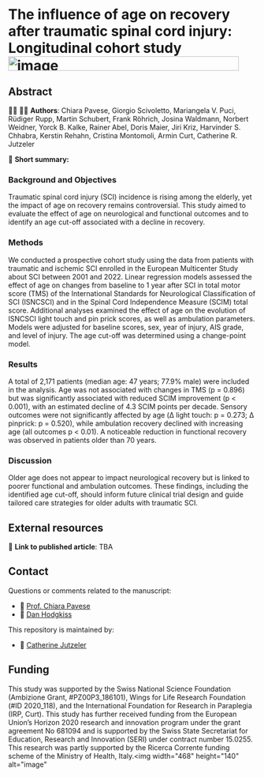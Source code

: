 # The influence of age on recovery after traumatic spinal cord injury:  Longitudinal cohort study<img width="468" height="29" alt="image" src="https://github.com/user-attachments/assets/1f516aed-653f-48ff-b6af-aa5346159aff" />

## Abstract

:man_scientist: 👩‍🔬 **Authors**: Chiara Pavese, Giorgio Scivoletto, Mariangela V. Puci, Rüdiger Rupp, Martin Schubert, Frank Röhrich, Josina Waldmann, Norbert Weidner, Yorck B. Kalke, Rainer Abel, Doris Maier, Jiri Kriz, Harvinder S. Chhabra, Kerstin Rehahn, Cristina Montomoli, Armin Curt, Catherine R. Jutzeler

:memo: **Short summary:** 

### Background and Objectives 
Traumatic spinal cord injury (SCI) incidence is rising among the elderly, yet the impact of age on recovery remains controversial. This study aimed to evaluate the effect of age on neurological and functional outcomes and to identify an age cut-off associated with a decline in recovery.

### Methods 
We conducted a prospective cohort study using the data from patients with traumatic and ischemic SCI enrolled in the European Multicenter Study about SCI between 2001 and 2022. Linear regression models assessed the effect of age on changes from baseline to 1 year after SCI in total motor score (TMS) of the International Standards for Neurological Classification of SCI (ISNCSCI) and in the Spinal Cord Independence Measure (SCIM) total score. Additional analyses examined the effect of age on the evolution of ISNCSCI light touch and pin prick scores, as well as ambulation parameters. Models were adjusted for baseline scores, sex, year of injury, AIS grade, and level of injury. The age cut-off was determined using a change-point model.

### Results 
A total of 2,171 patients (median age: 47 years; 77.9% male) were included in the analysis. Age was not associated with changes in TMS (p = 0.896) but was significantly associated with reduced SCIM improvement (p < 0.001), with an estimated decline of 4.3 SCIM points per decade. Sensory outcomes were not significantly affected by age (Δ light touch: p = 0.273; Δ pinprick: p = 0.520), while ambulation recovery declined with increasing age (all outcomes p < 0.01). A noticeable reduction in functional recovery was observed in patients older than 70 years.

### Discussion 
Older age does not appear to impact neurological recovery but is linked to poorer functional and ambulation outcomes. These findings, including the identified age cut-off, should inform future clinical trial design and guide tailored care strategies for older adults with traumatic SCI.

## External resources
:open_book:	**Link to published article**: TBA

## Contact
Questions or comments related to the manuscript:
* :e-mail: [Prof. Chiara Pavese](mailto:chiara.pavese@unipv.it?subject=[GitHub]%20Source%20Han%20Sans)
* :e-mail: [Dan Hodgkiss](mailto:Catherine.Jutzeler@hest.ethz.ch?subject=[GitHub]%20Source%20Han%20Sans)

This repository is maintained by:
* :e-mail: [Catherine Jutzeler](https://github.com/jutzca)

## Funding
This study was supported by the Swiss National Science Foundation (Ambizione Grant, #PZ00P3_186101), Wings for Life Research Foundation (#ID 2020_118), and the International Foundation for Research in Paraplegia (IRP, Curt). This study has further received funding from the European Union’s Horizon 2020 research and innovation program under the grant agreement No 681094 and is supported by the Swiss State Secretariat for Education, Research and Innovation (SERI) under contract number 15.0255. This research was partly supported by the Ricerca Corrente funding scheme of the Ministry of Health, Italy.<img width="468" height="140" alt="image" 

